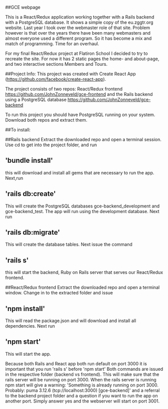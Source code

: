 ##GCE webpage

This is a React/Redux application working together with a Rails backend with a PostgreSQL database. It shows a simple copy of the eu.zggtr.org website. Last year I took over the webmaster role of that site. Problem however is that over the years there have been many webmasters and almost everyone used a different program. So it has become a mix and match of programming.
Time for an overhaul.

For my final React/Redux project at Flatiron School I decided to try to recreate the site. For now it has 2 static pages the home- and about-page, and two interactive sections Members and Tours. 

##Project Info:
This project was created with Create React App (https://github.com/facebook/create-react-app).

The project consists of two repos:
React/Redux frontend
https://github.com/JohnZonneveld/gce-frontend
and the Rails backend using a PostgreSQL database
https://github.com/JohnZonneveld/gce-backend

To run this project you should have PostgreSQL running on your system. Download both repos and extract them. 

##To install:

##Rails backend
Extract the downloaded repo and open a terminal session.
Use cd to get into the project folder, and run
##    'bundle install'
this will download and install all gems that are necessary to run the app.
Next,run
##    'rails db:create'
This will create the PostgreSQL databases gce-backend_development and gce-backend_test. The app will run using the development database.
Next run
##    'rails db:migrate'
This will create the database tables.
Next issue the command
##    'rails s'
this will start the backend, Ruby on Rails server that serves our React/Redux frontend.

##React/Redux frontend
Extract the downloaded repo and open a terminal window. Change in to the extracted folder and issue
##    'npm install'
This will read the package.json and will download and install all dependencies.
Next run 
##    'npm start' 
This will start the app.

Because both Rails and React app both run default on port 3000 it is important that you run 'rails s' before 'npm start' Both commands are issued in the respective folder (backend vs frontend). This will make sure that the rails server will be running on port 3000. When the rails server is running npm start will give a warning: 
'Something is already running on port 3000. Probably:
puma 3.12.6 (tcp://localhost:3000) [gce-backend]' and a referral to the backend project folder and a question if you want to run the app on another port. Simply answer yes and the webserver will start on port 3001.
